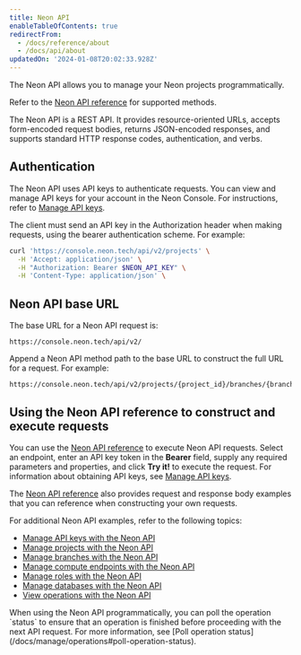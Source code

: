 ```yaml
---
title: Neon API
enableTableOfContents: true
redirectFrom:
  - /docs/reference/about
  - /docs/api/about
updatedOn: '2024-01-08T20:02:33.928Z'
---
```


The Neon API allows you to manage your Neon projects programmatically.

Refer to the [Neon API reference](https://api-docs.neon.tech/reference/getting-started-with-neon-api) for supported methods.

The Neon API is a REST API. It provides resource-oriented URLs, accepts form-encoded request bodies, returns JSON-encoded responses, and supports standard HTTP response codes, authentication, and verbs.

## Authentication

The Neon API uses API keys to authenticate requests. You can view and manage API keys for your account in the Neon Console. For instructions, refer to [Manage API keys](/docs/manage/api-keys).

The client must send an API key in the Authorization header when making requests, using the bearer authentication scheme. For example:

```bash
curl 'https://console.neon.tech/api/v2/projects' \
  -H 'Accept: application/json' \
  -H "Authorization: Bearer $NEON_API_KEY" \
  -H 'Content-Type: application/json' \
```

## Neon API base URL

The base URL for a Neon API request is:

```text
https://console.neon.tech/api/v2/
```

Append a Neon API method path to the base URL to construct the full URL for a request. For example:

```text
https://console.neon.tech/api/v2/projects/{project_id}/branches/{branch_id}
```

## Using the Neon API reference to construct and execute requests

You can use the [Neon API reference](https://api-docs.neon.tech/reference/getting-started-with-neon-api) to execute Neon API requests. Select an endpoint, enter an API key token in the **Bearer** field, supply any required parameters and properties, and click **Try it!** to execute the request. For information about obtaining API keys, see [Manage API keys](/docs/manage/api-keys).

The [Neon API reference](https://api-docs.neon.tech/reference/getting-started-with-neon-api) also provides request and response body examples that you can reference when constructing your own requests.

For additional Neon API examples, refer to the following topics:

- [Manage API keys with the Neon API](/docs/manage/api-keys#manage-api-keys-with-the-neon-api)
- [Manage projects with the Neon API](/docs/manage/projects#manage-projects-with-the-neon-api)
- [Manage branches with the Neon API](/docs/manage/branches#branching-with-the-neon-api)
- [Manage compute endpoints with the Neon API](/docs/manage/endpoints#manage-compute-endpoints-with-the-neon-api)
- [Manage roles with the Neon API](/docs/manage/users#manage-roles-with-the-neon-api)
- [Manage databases with the Neon API](/docs/manage/databases#manage-databases-with-the-neon-api)
- [View operations with the Neon API](/docs/manage/operations#operations-and-the-neon-api)

<Admonition type="important">
When using the Neon API programmatically, you can poll the operation `status` to ensure that an operation is finished before proceeding with the next API request. For more information, see [Poll operation status](/docs/manage/operations#poll-operation-status).
</Admonition>

<NeedHelp/>
